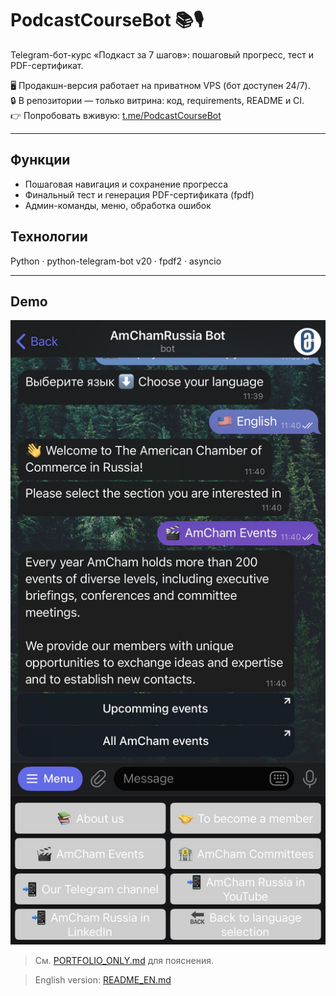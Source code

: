 # PodcastCourseBot 📚🎙️

Telegram-бот-курс «Подкаст за 7 шагов»: пошаговый прогресс, тест и PDF-сертификат.  

🖥️ Продакшн-версия работает на приватном VPS (бот доступен 24/7).  
🔒 В репозитории — только витрина: код, requirements, README и CI.  
👉 Попробовать вживую: [t.me/PodcastCourseBot](https://t.me/PodcastCourseBot)

---

## Функции
- Пошаговая навигация и сохранение прогресса  
- Финальный тест и генерация PDF-сертификата (fpdf)  
- Админ-команды, меню, обработка ошибок  

## Технологии
Python · python-telegram-bot v20 · fpdf2 · asyncio  

---

## Demo
![Screenshot](assets/screenshot.png)

> См. [PORTFOLIO_ONLY.md](PORTFOLIO_ONLY.md) для пояснения.

> English version: [README_EN.md](README_EN.md)
